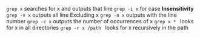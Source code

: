 `grep x`  searches for x and outputs that line
`grep -i x` for case **Insensitivity**
`grep -v x` outputs all line Excluding x
`grep -n x` outputs with the line number
`grep -c x` outputs the number of occurrences of x
`grep x * ` looks for x in all directories
`grep -r x /path ` looks for x recursively in the path




 